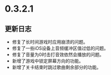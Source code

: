 # 0.3.2.1

## 更新日志

- 修复了长时间游戏时应用崩溃的问题。
- 修复了一些iOS设备上音频缓冲区值过低的问题。
- 修复了音量为0时击打音效依然会播放的问题。
- 新增了游戏中锁定屏幕方向的功能。
- 新增了关卡结束时跳过歌曲剩余部分的功能。
